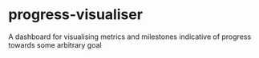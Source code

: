 # progress-visualiser
A dashboard for visualising metrics and milestones indicative of progress towards some arbitrary goal
